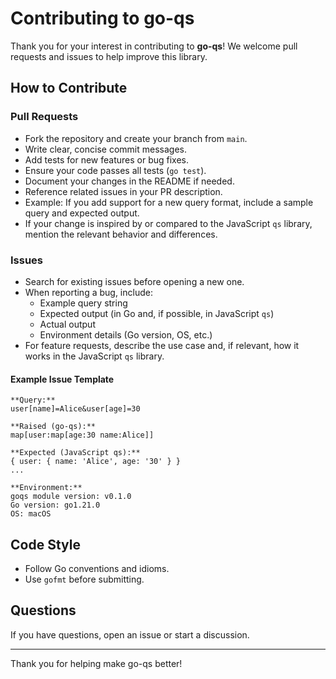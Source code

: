 # Contributing to go-qs

Thank you for your interest in contributing to **go-qs**! We welcome pull requests and issues to help improve this library.

## How to Contribute

### Pull Requests
- Fork the repository and create your branch from `main`.
- Write clear, concise commit messages.
- Add tests for new features or bug fixes.
- Ensure your code passes all tests (`go test`).
- Document your changes in the README if needed.
- Reference related issues in your PR description.
- Example: If you add support for a new query format, include a sample query and expected output.
- If your change is inspired by or compared to the JavaScript `qs` library, mention the relevant behavior and differences.

### Issues
- Search for existing issues before opening a new one.
- When reporting a bug, include:
  - Example query string
  - Expected output (in Go and, if possible, in JavaScript `qs`)
  - Actual output
  - Environment details (Go version, OS, etc.)
- For feature requests, describe the use case and, if relevant, how it works in the JavaScript `qs` library.

#### Example Issue Template
```
**Query:**
user[name]=Alice&user[age]=30

**Raised (go-qs):**
map[user:map[age:30 name:Alice]]

**Expected (JavaScript qs):**
{ user: { name: 'Alice', age: '30' } }
...

**Environment:**
goqs module version: v0.1.0
Go version: go1.21.0
OS: macOS
```

## Code Style
- Follow Go conventions and idioms.
- Use `gofmt` before submitting.

## Questions
If you have questions, open an issue or start a discussion.

---

Thank you for helping make go-qs better!
